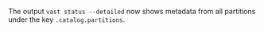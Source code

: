 The output `vast status --detailed` now shows metadata from all partitions
under the key `.catalog.partitions`.
